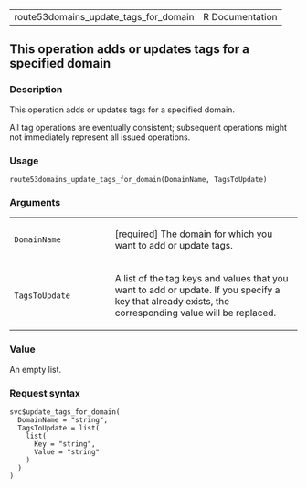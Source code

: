 <table style="width: 100%;">
<tbody>
<tr class="odd">
<td>route53domains_update_tags_for_domain</td>
<td style="text-align: right;">R Documentation</td>
</tr>
</tbody>
</table>

## This operation adds or updates tags for a specified domain

### Description

This operation adds or updates tags for a specified domain.

All tag operations are eventually consistent; subsequent operations
might not immediately represent all issued operations.

### Usage

    route53domains_update_tags_for_domain(DomainName, TagsToUpdate)

### Arguments

<table>
<colgroup>
<col style="width: 35%" />
<col style="width: 65%" />
</colgroup>
<tbody>
<tr class="odd">
<td><code
id="route53domains_update_tags_for_domain_:_DomainName">DomainName</code></td>
<td><p>[required] The domain for which you want to add or update
tags.</p></td>
</tr>
<tr class="even">
<td><code
id="route53domains_update_tags_for_domain_:_TagsToUpdate">TagsToUpdate</code></td>
<td><p>A list of the tag keys and values that you want to add or update.
If you specify a key that already exists, the corresponding value will
be replaced.</p></td>
</tr>
</tbody>
</table>

### Value

An empty list.

### Request syntax

    svc$update_tags_for_domain(
      DomainName = "string",
      TagsToUpdate = list(
        list(
          Key = "string",
          Value = "string"
        )
      )
    )
